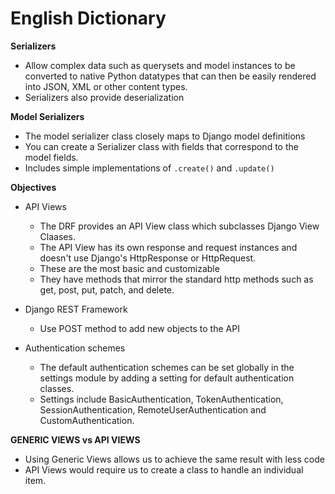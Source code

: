 # English Dictionary

**Serializers**
- Allow complex data such as querysets and model instances to be converted to native Python datatypes that can then be easily rendered into JSON, XML or other content types.
- Serializers also provide deserialization

**Model Serializers**
- The model serializer class closely maps to Django model definitions
- You can create a Serializer class with fields that correspond to the model fields.
- Includes simple implementations of `.create()` and `.update()`

**Objectives**
- API Views
    - The DRF provides an API View class which subclasses Django View Claases.
    - The API View has its own response and request instances and doesn't use Django's HttpResponse or HttpRequest.
    - These are the most basic and customizable
    - They have methods that mirror the standard http methods such as get, post, put, patch, and delete.

- Django REST Framework
    - Use POST method to add new objects to the API

- Authentication schemes
    - The default authentication schemes can be set globally in the settings module by adding a setting for default authentication classes.
    - Settings include BasicAuthentication, TokenAuthentication, SessionAuthentication, RemoteUserAuthentication and CustomAuthentication.

**GENERIC VIEWS vs API VIEWS**
- Using Generic Views allows us to achieve the same result with less code
- API Views would require us to create a class to handle an individual item.
